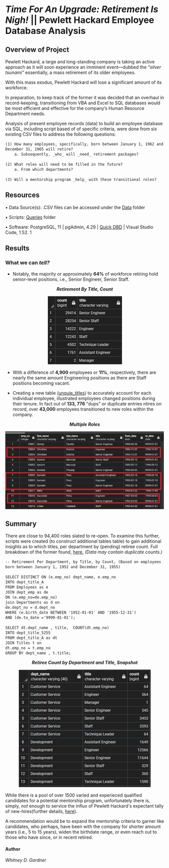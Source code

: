 # _Time For An Upgrade: Retirement Is *Nigh*!_ || Pewlett Hackard Employee Database Analysis

## Overview of Project

Pewlett Hackard, a large and long-standing company is taking an active approach as it will soon experience an imminent event—dubbed the _"silver tsunami”_ essentially, a mass retirement of its older employees. 

With this mass exodus, Pewlett Hackard will lose a significant amount of its workforce. 

In preparation, to keep track of the former it was decided that an overhaul in record-keeping, transitioning from VBA and Excel to SQL databases would be most efficient and effective for the company’s Human Resource Department needs. 

Analysis of present employee records (data) to build an employee database via SQL, including script based of of specific  criteria, were done from six existing CSV files to address the following questions:

    (1) How many employees, specifically, born between January 1, 1962 and December 31, 1965 will retire?  
        a. Subsequently, _who_ will _need_ retirement packages?

    (2) What roles will need to be filled in the future? 
        a. From which departments? 

    (3) Will a mentorship program _help_ with these transitional roles?

## Resources

• Data Source(s): .CSV files can be accessed under the [Data](https://github.com/SoWhitIs/pewlett-hackard-analysis/tree/main/data) folder

• Scripts: [Queries](https://github.com/SoWhitIs/pewlett-hackard-analysis/tree/main/queries) folder

• Software: PostgreSQL, 11 | pgAdmin, 4.29 | [Quick DBD](quickdatabasediagrams.com) | Visual Studio Code, 1.52. 1

## Results

### What we can _tell?_
* Notably, the majority or approximately **64%** of workforce retiring hold senior-level positions, i.e., Senior Engineer, Senior Staff.

<p align="center">
  <i><b> Retirement By Title, Count</b></i> 
 </p>
<p align="center">
  <img src="additionalresources/retirement_titles.png"/>
</p>

* With a difference of **4,900** employees or **11%**, respectively, there are nearly the same amount Engineering positions as there are Staff positions becoming vacant. 

* Creating a new table ([unquie_titles](data/unique_titles.csv)) to accurately  account for each individual employee, illustrated employees changed positions during their tenure. In fact out of **133, 776** "dups" or duplicate entries ntires on record, over **43,000** employees transitioned to new roles within the company. 

<p align="center">
  <i><b> Multiple Roles</b></i> 
 </p>
<p align="center">
  <img src="additionalresources/retirement_duplicates_multi_roles_.png"/>
</p>

 
## Summary 

There are close to 94,400 roles slated to re-open. To examine this further, scripts were created (to construct additional tables table) to gain additional insights as to which titles, per department by (pending) retiree count. Full breakdown of the former found, [here.](data/dept_title_5255.csv) _(Data may contain duplicate counts.)_

  
    -- Retirement Per Department, by Title, by Count, (Based on employees born between January 1, 1952 and December 31, 1955)

    SELECT DISTINCT ON (e.emp_no) dept_name, e.emp_no 
    INTO dept_title_A
    FROM Employees as e
    JOIN dept_emp as de
    ON (e.emp_no=de.emp_no)
    join Departments as d on
    de.dept_no = d.dept_no
    WHERE (e.birth_date BETWEEN '1952-01-01' AND '1955-12-31')
    AND (de.to_date ='9999-01-01');
				   
    SELECT dt.dept_name , title,  COUNT(dt.emp_no)
    INTO dept_title_5255
    FROM dept_title_A as dt
    JOIN Titles t on
    dt.emp_no = t.emp_no
    GROUP BY dept_name , t.title;

   
<p align="center">
  <i><b> Retiree Count by Department and Title, Snapshot</b></i> 
 </p>
<p align="center">
  <img src="additionalresources/retiree_by_title_dept.png"/>

While there is a pool of over 1500  varied and experieced qualified candidates for a potential mentorship program, unfortunately there is, simply,  _not_ enough to service the influx of Pewlett Hackard's expectant tally of new-hires(further details, [here](data/dept_title_retire.csv)). 
 
A recommendation would be to expand the mentorship criteria to garner like candidates, who perhaps, have been with the company for shorter amount years (i.e., 5 to 15 years), widen the birthdate range, or even reach out to those who have since, or in recent retired. 

#### Author

_Whitney D. Gardner_
